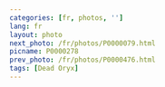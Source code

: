 ```yaml
---
categories: [fr, photos, '']
lang: fr
layout: photo
next_photo: /fr/photos/P0000079.html
picname: P0000278
prev_photo: /fr/photos/P0000476.html
tags: [Dead Oryx]
---
```

